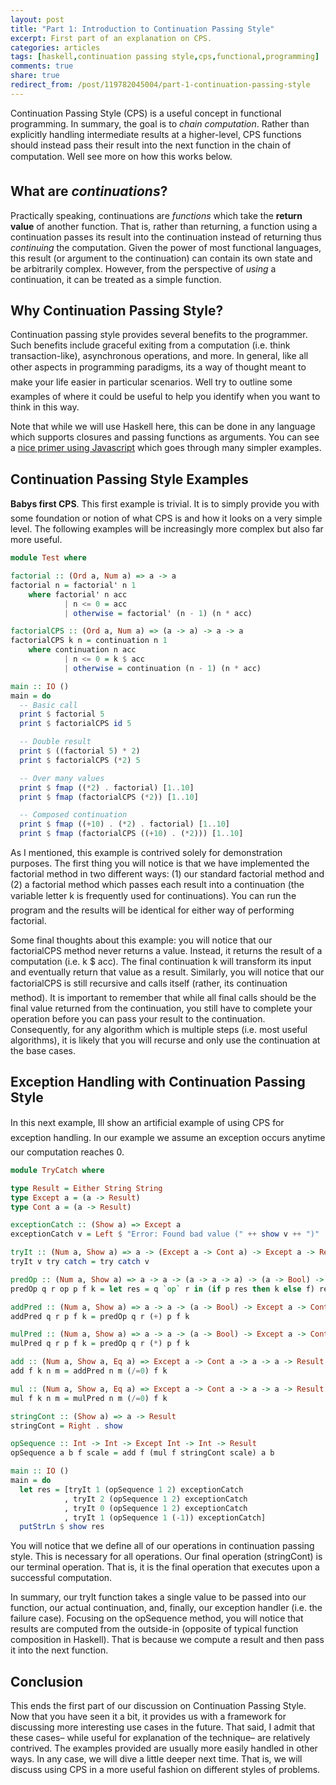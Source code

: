 ```yaml
---
layout: post
title: "Part 1: Introduction to Continuation Passing Style"
excerpt: First part of an explanation on CPS.
categories: articles
tags: [haskell,continuation passing style,cps,functional,programming]
comments: true
share: true
redirect_from: /post/119782045004/part-1-continuation-passing-style
---
```


<p>Continuation Passing Style (CPS) is a useful concept in functional programming. In summary, the goal is to <i>chain computation</i>. Rather than explicitly handling intermediate results at a higher-level, CPS functions should instead pass their result into the next function in the chain of computation. Well see more on how this works below.</p><h2>What are <i>continuations</i>?</h2><p>Practically speaking, continuations are <i>functions</i> which take the <b>return value</b> of another function. That is, rather than returning, a function using a continuation passes its result into the continuation instead of returning thus <i>continuing</i> the computation. Given the power of most functional languages, this result (or argument to the continuation) can contain its own state and be arbitrarily complex. However, from the perspective of <i>using</i> a continuation, it can be treated as a simple function.</p><h2>Why Continuation Passing Style?</h2><p>Continuation passing style provides several benefits to the programmer. Such benefits include graceful exiting from a computation (i.e. think transaction-like), asynchronous operations, and more. In general, like all other aspects in programming paradigms, its a way of thought meant to make your life easier in particular scenarios. Well try to outline some examples of where it could be useful to help you identify when you want to think in this way.</p><p>Note that while we will use Haskell here, this can be done in any language which supports closures and passing functions as arguments. You can see a <a href="http://matt.might.net/articles/by-example-continuation-passing-style/" target="_blank">nice primer using Javascript</a> which goes through many simpler examples.</p><h2>Continuation Passing Style Examples</h2><p><b>Babys first CPS</b>. This first example is trivial. It is to simply provide you with some foundation or notion of what CPS is and how it looks on a very simple level. The following examples will be increasingly more complex but also far more useful.</p>

```haskell
module Test where

factorial :: (Ord a, Num a) => a -> a
factorial n = factorial' n 1
    where factorial' n acc
            | n <= 0 = acc
            | otherwise = factorial' (n - 1) (n * acc)

factorialCPS :: (Ord a, Num a) => (a -> a) -> a -> a
factorialCPS k n = continuation n 1
    where continuation n acc
            | n <= 0 = k $ acc
            | otherwise = continuation (n - 1) (n * acc)

main :: IO ()
main = do
  -- Basic call
  print $ factorial 5
  print $ factorialCPS id 5

  -- Double result
  print $ ((factorial 5) * 2)
  print $ factorialCPS (*2) 5

  -- Over many values
  print $ fmap ((*2) . factorial) [1..10]
  print $ fmap (factorialCPS (*2)) [1..10]

  -- Composed continuation
  print $ fmap ((+10) . (*2) . factorial) [1..10]
  print $ fmap (factorialCPS ((+10) . (*2))) [1..10]
```

<p>As I mentioned, this example is contrived solely for demonstration purposes. The first thing you will notice is that we have implemented the factorial method in two different ways: (1) our standard factorial method and (2) a factorial method which passes each result into a continuation (the variable letter k is frequently used for continuations). You can run the program and the results will be identical for either way of performing factorial.</p><p>Some final thoughts about this example: you will notice that our factorialCPS method never returns a value. Instead, it returns the result of a computation (i.e. k $ acc). The final continuation k will transform its input and eventually return that value as a result. Similarly, you will notice that our factorialCPS is still recursive and calls itself (rather, its continuation method). It is important to remember that while all final calls should be the final value returned from the continuation, you still have to complete your operation before you can pass your result to the continuation. Consequently, for any algorithm which is multiple steps (i.e. most useful algorithms), it is likely that you will recurse and only use the continuation at the base cases.</p><h2>Exception Handling with Continuation Passing Style</h2><p>In this next example, Ill show an artificial example of using CPS for exception handling. In our example we assume an exception occurs anytime our computation reaches 0.</p>

```haskell
module TryCatch where

type Result = Either String String
type Except a = (a -> Result)
type Cont a = (a -> Result)

exceptionCatch :: (Show a) => Except a
exceptionCatch v = Left $ "Error: Found bad value (" ++ show v ++ ")"

tryIt :: (Num a, Show a) => a -> (Except a -> Cont a) -> Except a -> Result
tryIt v try catch = try catch v

predOp :: (Num a, Show a) => a -> a -> (a -> a -> a) -> (a -> Bool) -> Except a -> Cont a -> Result
predOp q r op p f k = let res = q `op` r in (if p res then k else f) res

addPred :: (Num a, Show a) => a -> a -> (a -> Bool) -> Except a -> Cont a -> Result
addPred q r p f k = predOp q r (+) p f k

mulPred :: (Num a, Show a) => a -> a -> (a -> Bool) -> Except a -> Cont a -> Result
mulPred q r p f k = predOp q r (*) p f k

add :: (Num a, Show a, Eq a) => Except a -> Cont a -> a -> a -> Result
add f k n m = addPred n m (/=0) f k

mul :: (Num a, Show a, Eq a) => Except a -> Cont a -> a -> a -> Result
mul f k n m = mulPred n m (/=0) f k

stringCont :: (Show a) => a -> Result
stringCont = Right . show

opSequence :: Int -> Int -> Except Int -> Int -> Result
opSequence a b f scale = add f (mul f stringCont scale) a b

main :: IO ()
main = do
  let res = [tryIt 1 (opSequence 1 2) exceptionCatch
            , tryIt 2 (opSequence 1 2) exceptionCatch
            , tryIt 0 (opSequence 1 2) exceptionCatch
            , tryIt 1 (opSequence 1 (-1)) exceptionCatch]
  putStrLn $ show res
```

<p>You will notice that we define all of our operations in continuation passing style. This is necessary for all operations. Our final operation (stringCont) is our terminal operation. That is, it is the final operation that executes upon a successful computation.</p><p>In summary, our tryIt function takes a single value to be passed into our function, our actual continuation, and, finally, our exception handler (i.e. the failure case). Focusing on the opSequence method, you will notice that results are computed from the outside-in (opposite of typical function composition in Haskell). That is because we compute a result and then pass it into the next function.</p><h2>Conclusion</h2><p>This ends the first part of our discussion on Continuation Passing Style. Now that you have seen it a bit, it provides us with a framework for discussing more interesting use cases in the future. That said, I admit that these cases&ndash; while useful for explanation of the technique&ndash; are relatively contrived. The examples provided are usually more easily handled in other ways. In any case, we will dive a little deeper next time. That is, we will discuss using CPS in a more useful fashion on different styles of problems.</p>
